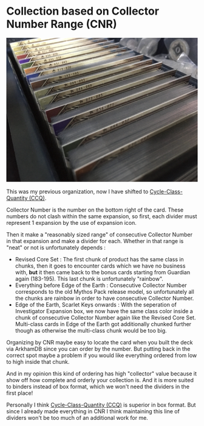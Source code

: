 # Collection based on Collector Number Range (CNR)

![CNR](./Images/cnr-1.jpg)

This was my previous organization, now I have shifted to [Cycle-Class-Quantity (CCQ)](./cycle-class-quantity.md).

Collector Number is the number on the bottom right of the card. These numbers do not clash within the same expansion, so first, each divider must represent 1 expansion by the use of expansion icon.

Then it make a "reasonably sized range" of consecutive Collector Number in that expansion and make a divider for each. Whether in that range is "neat" or not is unfortunately depends :

- Revised Core Set : The first chunk of product has the same class in chunks, then it goes to encounter cards which we have no business with, **but** it then came back to the bonus cards starting from Guardian again (183-195). This last chunk is unfortunately "rainbow".
- Everything before Edge of the Earth : Consecutive Collector Number corresponds to the old Mythos Pack release model, so unfortunately all the chunks are rainbow in order to have consecutive Collector Number.
- Edge of the Earth, Scarlet Keys onwards : With the seperation of Investigator Expansion box, we now have the same class color inside a chunk of consecutive Collector Number again like the Revised Core Set. Multi-class cards in Edge of the Earth got additionally chunked further though as otherwise the multi-class chunk would be too big.

Organizing by CNR maybe easy to locate the card when you built the deck via ArkhamDB since you can order by the number. But putting back in the correct spot maybe a problem if you would like everything ordered from low to high inside that chunk.

And in my opinion this kind of ordering has high "collector" value because it show off how complete and orderly your collection is. And it is more suited to binders instead of box format, which we won't need the dividers in the first place!

Personally I think [Cycle-Class-Quantity (CCQ)](./cycle-class-quantity.md) is superior in box format. But since I already made everything in CNR I think maintaining this line of dividers won't be too much of an additional work for me.